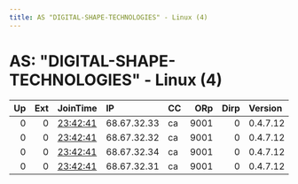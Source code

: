 ```yaml
---
title: AS "DIGITAL-SHAPE-TECHNOLOGIES" - Linux (4)
---
```


# AS: "DIGITAL-SHAPE-TECHNOLOGIES" - Linux (4)

|   Up |   Ext | JoinTime                                                                                              | IP          | CC   |   ORp |   Dirp | Version   | Contact    | Nickname            |   eFamMembers |
|-----:|------:|:------------------------------------------------------------------------------------------------------|:------------|:-----|------:|-------:|:----------|:-----------|:--------------------|--------------:|
|    0 |     0 | [23:42:41](https://nusenu.github.io/OrNetStats/w/relay/13BA99E05F70EE02DF20486EA61EF027FB629397.html) | 68.67.32.33 | ca   |  9001 |      0 | 0.4.7.12  | tor@dst.ca | kgXuCTCWVMALFMb74Ld |             1 |
|    0 |     0 | [23:42:41](https://nusenu.github.io/OrNetStats/w/relay/5F7C0B4A7F285E9C57523B31E1CC5F578F9BAD25.html) | 68.67.32.32 | ca   |  9001 |      0 | 0.4.7.12  | tor@dst.ca | hKnYTKYgoYx4JmnAwu9 |             1 |
|    0 |     0 | [23:42:41](https://nusenu.github.io/OrNetStats/w/relay/CC18EF627996DD96BB49458DA284B63547E6937E.html) | 68.67.32.34 | ca   |  9001 |      0 | 0.4.7.12  | tor@dst.ca | soP49mzpYUFEwVdiFN3 |             1 |
|    0 |     0 | [23:42:41](https://nusenu.github.io/OrNetStats/w/relay/F4EBDE1BE6B9EDE51FCA4535B190795E040AA685.html) | 68.67.32.31 | ca   |  9001 |      0 | 0.4.7.12  | tor@dst.ca | MHcXthX9Eb34WYyEN7H |             1 |
